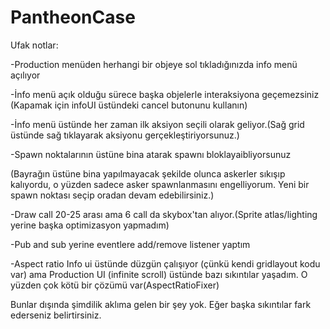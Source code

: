 # PantheonCase
Ufak notlar:

-Production menüden herhangi bir objeye sol tıkladığınızda info menü açılıyor

-İnfo menü açık olduğu sürece başka objelerle interaksiyona geçemezsiniz (Kapamak için infoUI üstündeki cancel butonunu kullanın)

-İnfo menü üstünde her zaman ilk aksiyon seçili olarak geliyor.(Sağ grid üstünde sağ tıklayarak aksiyonu gerçekleştiriyorsunuz.)

-Spawn noktalarının üstüne bina atarak spawnı bloklayaibliyorsunuz

(Bayrağın üstüne bina yapılmayacak şekilde olunca askerler sıkışıp kalıyordu, o yüzden sadece asker spawnlanmasını engelliyorum. 
Yeni bir spawn noktası seçip oradan devam edebilirsiniz.)

-Draw call 20-25 arası ama 6 call da skybox'tan alıyor.(Sprite atlas/lighting yerine başka optimizasyon yapmadım)

-Pub and sub yerine eventlere add/remove listener yaptım

-Aspect ratio Info ui üstünde düzgün çalışıyor (çünkü kendi gridlayout kodu var) ama Production UI (infinite scroll) üstünde bazı
sıkıntılar yaşadım. O yüzden çok kötü bir çözümü var(AspectRatioFixer)

Bunlar dışında şimdilik aklıma gelen bir şey yok. Eğer başka sıkıntılar fark ederseniz belirtirsiniz.
